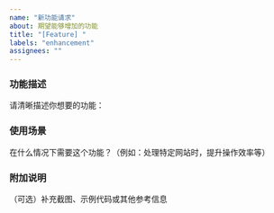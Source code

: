 ```yaml
---
name: "新功能请求"
about: 期望能够增加的功能
title: "[Feature] "
labels: "enhancement"
assignees: ""
---
```


### 功能描述

请清晰描述你想要的功能：

### 使用场景

在什么情况下需要这个功能？（例如：处理特定网站时，提升操作效率等）

### 附加说明

（可选）补充截图、示例代码或其他参考信息
